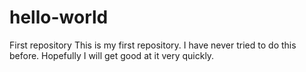 # hello-world
First repository
This is my first repository. I have never tried to do this before. Hopefully I will get good at it very quickly. 

